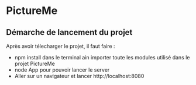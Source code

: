 # PictureMe
## Démarche de lancement du projet 

Après avoir télecharger le projet, il faut faire :
- npm install dans le terminal ain importer toute les modules utilisé dans le projet PictureMe
- node App pour pouvoir lancer le server
- Aller sur un navigateur et lancer http://localhost:8080

